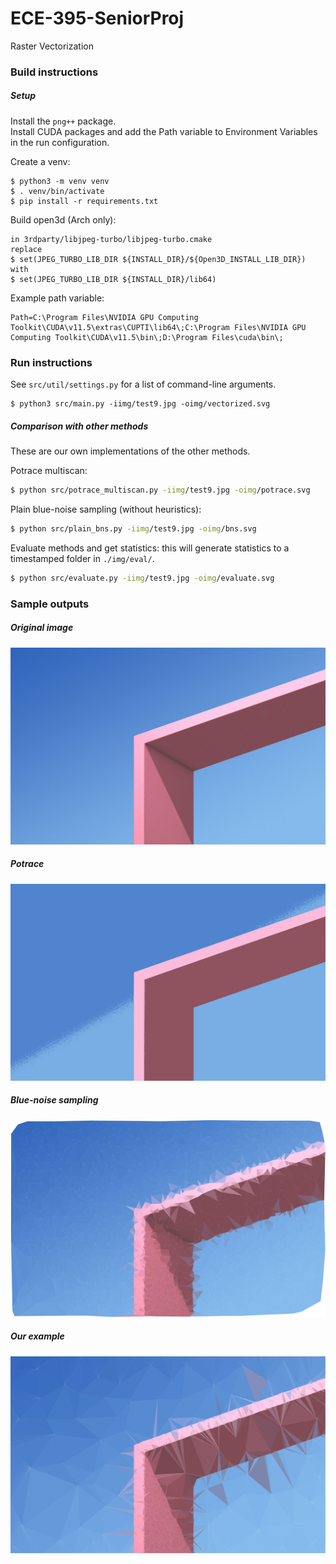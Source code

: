 # ECE-395-SeniorProj
Raster Vectorization

### Build instructions

##### Setup
Install the `png++` package.  
Install CUDA packages and add the Path variable to Environment Variables in the run configuration.

Create a venv:
```
$ python3 -m venv venv
$ . venv/bin/activate
$ pip install -r requirements.txt
```

Build open3d (Arch only):
```
in 3rdparty/libjpeg-turbo/libjpeg-turbo.cmake
replace
$ set(JPEG_TURBO_LIB_DIR ${INSTALL_DIR}/${Open3D_INSTALL_LIB_DIR})
with
$ set(JPEG_TURBO_LIB_DIR ${INSTALL_DIR}/lib64)
```


Example path variable:
```
Path=C:\Program Files\NVIDIA GPU Computing Toolkit\CUDA\v11.5\extras\CUPTI\lib64\;C:\Program Files\NVIDIA GPU Computing Toolkit\CUDA\v11.5\bin\;D:\Program Files\cuda\bin\;
```

### Run instructions
See `src/util/settings.py` for a list of command-line arguments.
```
$ python3 src/main.py -iimg/test9.jpg -oimg/vectorized.svg
```

##### Comparison with other methods
These are our own implementations of the other methods.

Potrace multiscan:
```bash
$ python src/potrace_multiscan.py -iimg/test9.jpg -oimg/potrace.svg
```

Plain blue-noise sampling (without heuristics):
```bash
$ python src/plain_bns.py -iimg/test9.jpg -oimg/bns.svg
```

Evaluate methods and get statistics: this will generate statistics to a timestamped folder in `./img/eval/`.
```bash
$ python src/evaluate.py -iimg/test9.jpg -oimg/evaluate.svg
```

### Sample outputs

##### Original image
![Original image][original-image]

##### Potrace
![Potrace vectorization][potrace-output]

##### Blue-noise sampling
![BNS vectorization][bns-output]

##### Our example
![Our vectorization][our-output]

[original-image]: ./img/test9.jpg
[potrace-output]: ./img/potrace.png
[bns-output]: ./img/bns.png
[our-output]: ./img/vectorized.png